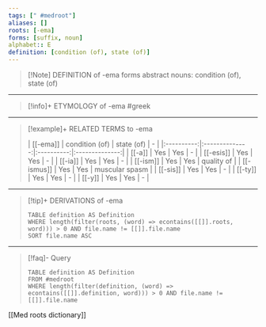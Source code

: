```yaml
---
tags: [" #medroot"]
aliases: []
roots: [-ema]
forms: [suffix, noun]
alphabet:: E
definition: [condition (of), state (of)]
---
```

>[!Note] DEFINITION of -ema
>forms abstract nouns: condition (of), state (of)
_____
>[!info]+ ETYMOLOGY of -ema
>#greek
_____
>[!example]+ RELATED TERMS to -ema
>
>|   [[-ema]]   | condition (of) | state (of) |       -        |
|:----------:|:--------------:|:----------:|:--------------:|
|  [[-a]]  |      Yes       |    Yes     |       -        |
| [[-esis]]  |      Yes       |    Yes     |       -        |
|  [[-ia]]   |      Yes       |    Yes     |       -        |
|  [[-ism]]  |      Yes       |    Yes     |       quality of       |
| [[-ismus]] |      Yes       |    Yes     | muscular spasm |
|  [[-sis]]  |      Yes       |    Yes     |       -        |
|  [[-ty]]   |      Yes       |    Yes     |       -        |
|   [[-y]]   |      Yes       |    Yes     |       -        |
_____
>[!tip]+ DERIVATIONS of -ema
>```dataview
>TABLE definition AS Definition 
>WHERE length(filter(roots, (word) => econtains([[]].roots, word))) > 0 AND file.name != [[]].file.name
>SORT file.name ASC
>```
_____
>[!faq]- Query
>
>```dataview
>TABLE definition AS Definition
>FROM #medroot
>WHERE length(filter(definition, (word) => econtains([[]].definition, word))) > 0 AND file.name != [[]].file.name
>```

[[Med roots dictionary]]